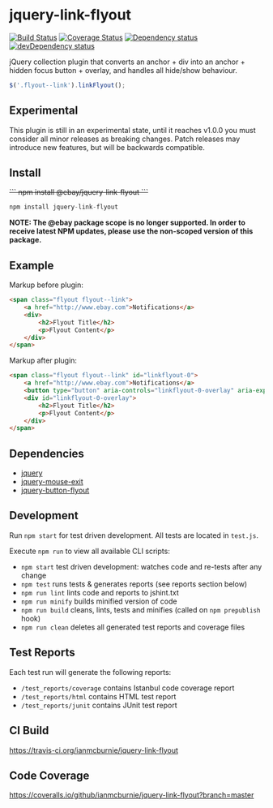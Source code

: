# jquery-link-flyout

<p>
    <a href="https://travis-ci.org/ianmcburnie/jquery-link-flyout"><img src="https://api.travis-ci.org/ianmcburnie/jquery-link-flyout.svg?branch=master" alt="Build Status" /></a>
    <a href='https://coveralls.io/github/ianmcburnie/jquery-link-flyout?branch=master'><img src='https://coveralls.io/repos/ianmcburnie/jquery-link-flyout/badge.svg?branch=master&service=github' alt='Coverage Status' /></a>
    <a href="https://david-dm.org/ianmcburnie/jquery-link-flyout"><img src="https://david-dm.org/ianmcburnie/jquery-link-flyout.svg" alt="Dependency status" /></a>
    <a href="https://david-dm.org/ianmcburnie/jquery-link-flyout#info=devDependencies"><img src="https://david-dm.org/ianmcburnie/jquery-link-flyout/dev-status.svg" alt="devDependency status" /></a>
</p>

jQuery collection plugin that converts an anchor + div into an anchor + hidden focus button + overlay, and handles all hide/show behaviour.

```js
$('.flyout--link').linkFlyout();
```

## Experimental

This plugin is still in an experimental state, until it reaches v1.0.0 you must consider all minor releases as breaking changes. Patch releases may introduce new features, but will be backwards compatible.

## Install

<strike>
```
npm install @ebay/jquery-link-flyout
```
</strike>

```js
npm install jquery-link-flyout
```

**NOTE: The @ebay package scope is no longer supported. In order to receive latest NPM updates, please use the non-scoped version of this package.**

## Example

Markup before plugin:

```html
<span class="flyout flyout--link">
    <a href="http://www.ebay.com">Notifications</a>
    <div>
        <h2>Flyout Title</h2>
        <p>Flyout Content</p>
    </div>
</span>
```

Markup after plugin:

```html
<span class="flyout flyout--link" id="linkflyout-0">
    <a href="http://www.ebay.com">Notifications</a>
    <button type="button" aria-controls="linkflyout-0-overlay" aria-expanded="false">Notifications</button>
    <div id="linkflyout-0-overlay">
        <h2>Flyout Title</h2>
        <p>Flyout Content</p>
    </div>
</span>
```

## Dependencies

* [jquery](https://jquery.com/)
* [jquery-mouse-exit](https://github.com/ianmcburnie/jquery-mouse-exit)
* [jquery-button-flyout](https://github.com/ianmcburnie/jquery-button-flyout)

## Development

Run `npm start` for test driven development. All tests are located in `test.js`.

Execute `npm run` to view all available CLI scripts:

* `npm start` test driven development: watches code and re-tests after any change
* `npm test` runs tests & generates reports (see reports section below)
* `npm run lint` lints code and reports to jshint.txt
* `npm run minify` builds minified version of code
* `npm run build` cleans, lints, tests and minifies (called on `npm prepublish` hook)
* `npm run clean` deletes all generated test reports and coverage files

## Test Reports

Each test run will generate the following reports:

* `/test_reports/coverage` contains Istanbul code coverage report
* `/test_reports/html` contains HTML test report
* `/test_reports/junit` contains JUnit test report

## CI Build

https://travis-ci.org/ianmcburnie/jquery-link-flyout

## Code Coverage

https://coveralls.io/github/ianmcburnie/jquery-link-flyout?branch=master
